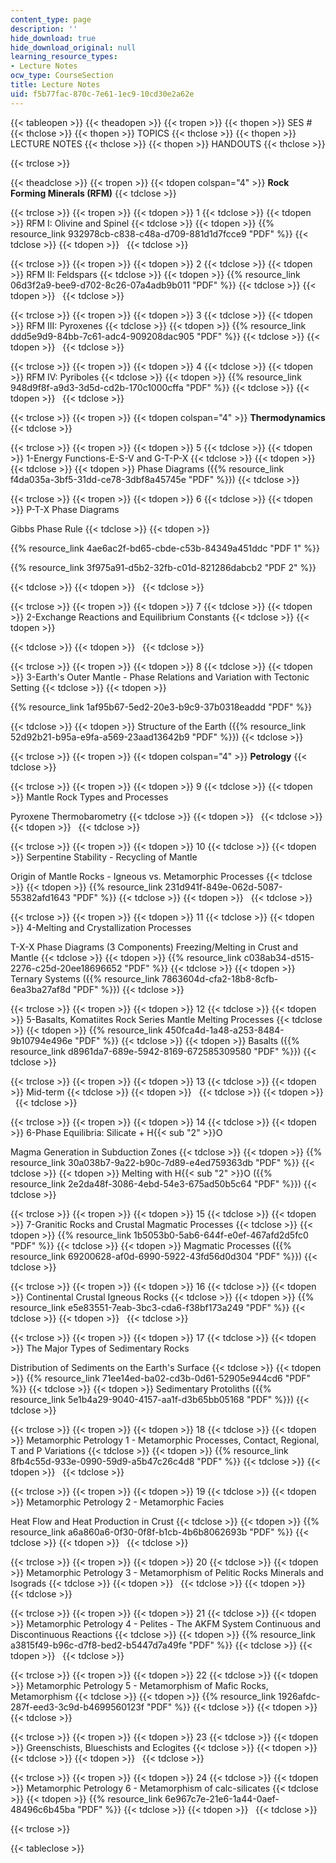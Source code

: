 ```yaml
---
content_type: page
description: ''
hide_download: true
hide_download_original: null
learning_resource_types:
- Lecture Notes
ocw_type: CourseSection
title: Lecture Notes
uid: f5b77fac-870c-7e61-1ec9-10cd30e2a62e
---
```


{{< tableopen >}}
{{< theadopen >}}
{{< tropen >}}
{{< thopen >}}
SES #
{{< thclose >}}
{{< thopen >}}
TOPICS
{{< thclose >}}
{{< thopen >}}
LECTURE NOTES
{{< thclose >}}
{{< thopen >}}
HANDOUTS
{{< thclose >}}

{{< trclose >}}

{{< theadclose >}}
{{< tropen >}}
{{< tdopen colspan="4" >}}
**Rock Forming Minerals (RFM)**
{{< tdclose >}}

{{< trclose >}}
{{< tropen >}}
{{< tdopen >}}
1
{{< tdclose >}}
{{< tdopen >}}
RFM I: Olivine and Spinel
{{< tdclose >}}
{{< tdopen >}}
{{% resource_link 932978cb-c838-c48a-d709-881d1d7fcce9 "PDF" %}}
{{< tdclose >}}
{{< tdopen >}}
 
{{< tdclose >}}

{{< trclose >}}
{{< tropen >}}
{{< tdopen >}}
2
{{< tdclose >}}
{{< tdopen >}}
RFM II: Feldspars
{{< tdclose >}}
{{< tdopen >}}
{{% resource_link 06d3f2a9-bee9-d702-8c26-07a4adb9b011 "PDF" %}}
{{< tdclose >}}
{{< tdopen >}}
 
{{< tdclose >}}

{{< trclose >}}
{{< tropen >}}
{{< tdopen >}}
3
{{< tdclose >}}
{{< tdopen >}}
RFM III: Pyroxenes
{{< tdclose >}}
{{< tdopen >}}
{{% resource_link ddd5e9d9-84bb-7c61-adc4-909208dac905 "PDF" %}}
{{< tdclose >}}
{{< tdopen >}}
 
{{< tdclose >}}

{{< trclose >}}
{{< tropen >}}
{{< tdopen >}}
4
{{< tdclose >}}
{{< tdopen >}}
RFM IV: Pyriboles
{{< tdclose >}}
{{< tdopen >}}
{{% resource_link 948d9f8f-a9d3-3d5d-cd2b-170c1000cffa "PDF" %}}
{{< tdclose >}}
{{< tdopen >}}
 
{{< tdclose >}}

{{< trclose >}}
{{< tropen >}}
{{< tdopen colspan="4" >}}
**Thermodynamics**
{{< tdclose >}}

{{< trclose >}}
{{< tropen >}}
{{< tdopen >}}
5
{{< tdclose >}}
{{< tdopen >}}
1-Energy Functions-E-S-V and G-T-P-X
{{< tdclose >}}
{{< tdopen >}}
 
{{< tdclose >}}
{{< tdopen >}}
Phase Diagrams ({{% resource_link f4da035a-3bf5-31dd-ce78-3dbf8a45745e "PDF" %}})
{{< tdclose >}}

{{< trclose >}}
{{< tropen >}}
{{< tdopen >}}
6
{{< tdclose >}}
{{< tdopen >}}
P-T-X Phase Diagrams  
  
Gibbs Phase Rule
{{< tdclose >}}
{{< tdopen >}}


{{% resource_link 4ae6ac2f-bd65-cbde-c53b-84349a451ddc "PDF 1" %}}

{{% resource_link 3f975a91-d5b2-32fb-c01d-821286dabcb2 "PDF 2" %}}


{{< tdclose >}}
{{< tdopen >}}
 
{{< tdclose >}}

{{< trclose >}}
{{< tropen >}}
{{< tdopen >}}
7
{{< tdclose >}}
{{< tdopen >}}
2-Exchange Reactions and Equilibrium Constants
{{< tdclose >}}
{{< tdopen >}}



{{< tdclose >}}
{{< tdopen >}}
 
{{< tdclose >}}

{{< trclose >}}
{{< tropen >}}
{{< tdopen >}}
8
{{< tdclose >}}
{{< tdopen >}}
3-Earth's Outer Mantle - Phase Relations and Variation with Tectonic Setting
{{< tdclose >}}
{{< tdopen >}}


{{% resource_link 1af95b67-5ed2-20e3-b9c9-37b0318eaddd "PDF" %}}


{{< tdclose >}}
{{< tdopen >}}
Structure of the Earth ({{% resource_link 52d92b21-b95a-e9fa-a569-23aad13642b9 "PDF" %}})
{{< tdclose >}}

{{< trclose >}}
{{< tropen >}}
{{< tdopen colspan="4" >}}
**Petrology**
{{< tdclose >}}

{{< trclose >}}
{{< tropen >}}
{{< tdopen >}}
9
{{< tdclose >}}
{{< tdopen >}}
Mantle Rock Types and Processes  
  
Pyroxene Thermobarometry
{{< tdclose >}}
{{< tdopen >}}
 
{{< tdclose >}}
{{< tdopen >}}
 
{{< tdclose >}}

{{< trclose >}}
{{< tropen >}}
{{< tdopen >}}
10
{{< tdclose >}}
{{< tdopen >}}
Serpentine Stability - Recycling of Mantle  
  
Origin of Mantle Rocks - Igneous vs. Metamorphic Processes
{{< tdclose >}}
{{< tdopen >}}
{{% resource_link 231d941f-849e-062d-5087-55382afd1643 "PDF" %}}
{{< tdclose >}}
{{< tdopen >}}
 
{{< tdclose >}}

{{< trclose >}}
{{< tropen >}}
{{< tdopen >}}
11
{{< tdclose >}}
{{< tdopen >}}
4-Melting and Crystallization Processes  
  
T-X-X Phase Diagrams (3 Components) Freezing/Melting in Crust and Mantle
{{< tdclose >}}
{{< tdopen >}}
{{% resource_link c038ab34-d515-2276-c25d-20ee18696652 "PDF" %}}
{{< tdclose >}}
{{< tdopen >}}
Ternary Systems ({{% resource_link 7863604d-cfa2-18b8-8cfb-6ea3ba27af8d "PDF" %}})
{{< tdclose >}}

{{< trclose >}}
{{< tropen >}}
{{< tdopen >}}
12
{{< tdclose >}}
{{< tdopen >}}
5-Basalts, Komatiites Rock Series Mantle Melting Processes
{{< tdclose >}}
{{< tdopen >}}
{{% resource_link 450fca4d-1a48-a253-8484-9b10794e496e "PDF" %}}
{{< tdclose >}}
{{< tdopen >}}
Basalts ({{% resource_link d8961da7-689e-5942-8169-672585309580 "PDF" %}})
{{< tdclose >}}

{{< trclose >}}
{{< tropen >}}
{{< tdopen >}}
13
{{< tdclose >}}
{{< tdopen >}}
Mid-term
{{< tdclose >}}
{{< tdopen >}}
 
{{< tdclose >}}
{{< tdopen >}}
 
{{< tdclose >}}

{{< trclose >}}
{{< tropen >}}
{{< tdopen >}}
14
{{< tdclose >}}
{{< tdopen >}}
6-Phase Equilibria: Silicate + H{{< sub "2" >}}O  
  
Magma Generation in Subduction Zones
{{< tdclose >}}
{{< tdopen >}}
{{% resource_link 30a038b7-9a22-b90c-7d89-e4ed759363db "PDF" %}}
{{< tdclose >}}
{{< tdopen >}}
Melting with H{{< sub "2" >}}O ({{% resource_link 2e2da48f-3086-4ebd-54e3-675ad50b5c64 "PDF" %}})
{{< tdclose >}}

{{< trclose >}}
{{< tropen >}}
{{< tdopen >}}
15
{{< tdclose >}}
{{< tdopen >}}
7-Granitic Rocks and Crustal Magmatic Processes
{{< tdclose >}}
{{< tdopen >}}
{{% resource_link 1b5053b0-5ab6-644f-e0ef-467afd2d5fc0 "PDF" %}}
{{< tdclose >}}
{{< tdopen >}}
Magmatic Processes ({{% resource_link 69200628-af0d-6990-5922-43fd56d0d304 "PDF" %}})
{{< tdclose >}}

{{< trclose >}}
{{< tropen >}}
{{< tdopen >}}
16
{{< tdclose >}}
{{< tdopen >}}
Continental Crustal Igneous Rocks
{{< tdclose >}}
{{< tdopen >}}
{{% resource_link e5e83551-7eab-3bc3-cda6-f38bf173a249 "PDF" %}}
{{< tdclose >}}
{{< tdopen >}}
 
{{< tdclose >}}

{{< trclose >}}
{{< tropen >}}
{{< tdopen >}}
17
{{< tdclose >}}
{{< tdopen >}}
The Major Types of Sedimentary Rocks  
  
Distribution of Sediments on the Earth's Surface
{{< tdclose >}}
{{< tdopen >}}
{{% resource_link 71ee14ed-ba02-cd3b-0d61-52905e944cd6 "PDF" %}}
{{< tdclose >}}
{{< tdopen >}}
Sedimentary Protoliths ({{% resource_link 5e1b4a29-9040-4157-aa1f-d3b65bb05168 "PDF" %}})
{{< tdclose >}}

{{< trclose >}}
{{< tropen >}}
{{< tdopen >}}
18
{{< tdclose >}}
{{< tdopen >}}
Metamorphic Petrology 1 - Metamorphic Processes, Contact, Regional, T and P Variations
{{< tdclose >}}
{{< tdopen >}}
{{% resource_link 8fb4c55d-933e-0990-59d9-a5b47c26c4d8 "PDF" %}}
{{< tdclose >}}
{{< tdopen >}}
 
{{< tdclose >}}

{{< trclose >}}
{{< tropen >}}
{{< tdopen >}}
19
{{< tdclose >}}
{{< tdopen >}}
Metamorphic Petrology 2 - Metamorphic Facies  
  
Heat Flow and Heat Production in Crust
{{< tdclose >}}
{{< tdopen >}}
{{% resource_link a6a860a6-0f30-0f8f-b1cb-4b6b8062693b "PDF" %}}
{{< tdclose >}}
{{< tdopen >}}
 
{{< tdclose >}}

{{< trclose >}}
{{< tropen >}}
{{< tdopen >}}
20
{{< tdclose >}}
{{< tdopen >}}
Metamorphic Petrology 3 - Metamorphism of Pelitic Rocks Minerals and Isograds
{{< tdclose >}}
{{< tdopen >}}
 
{{< tdclose >}}
{{< tdopen >}}
 
{{< tdclose >}}

{{< trclose >}}
{{< tropen >}}
{{< tdopen >}}
21
{{< tdclose >}}
{{< tdopen >}}
Metamorphic Petrology 4 - Pelites - The AKFM System Continuous and Discontinuous Reactions
{{< tdclose >}}
{{< tdopen >}}
{{% resource_link a3815f49-b96c-d7f8-bed2-b5447d7a49fe "PDF" %}}
{{< tdclose >}}
{{< tdopen >}}
 
{{< tdclose >}}

{{< trclose >}}
{{< tropen >}}
{{< tdopen >}}
22
{{< tdclose >}}
{{< tdopen >}}
Metamorphic Petrology 5 - Metamorphism of Mafic Rocks, Metamorphism
{{< tdclose >}}
{{< tdopen >}}
{{% resource_link 1926afdc-287f-eed3-3c9d-b4699560123f "PDF" %}}
{{< tdclose >}}
{{< tdopen >}}
 
{{< tdclose >}}

{{< trclose >}}
{{< tropen >}}
{{< tdopen >}}
23
{{< tdclose >}}
{{< tdopen >}}
Greenschists, Blueschists and Eclogites
{{< tdclose >}}
{{< tdopen >}}
 
{{< tdclose >}}
{{< tdopen >}}
 
{{< tdclose >}}

{{< trclose >}}
{{< tropen >}}
{{< tdopen >}}
24
{{< tdclose >}}
{{< tdopen >}}
Metamorphic Petrology 6 - Metamorphism of calc-silicates
{{< tdclose >}}
{{< tdopen >}}
{{% resource_link 6e967c7e-21e6-1a44-0aef-48496c6b45ba "PDF" %}}
{{< tdclose >}}
{{< tdopen >}}
 
{{< tdclose >}}

{{< trclose >}}

{{< tableclose >}}